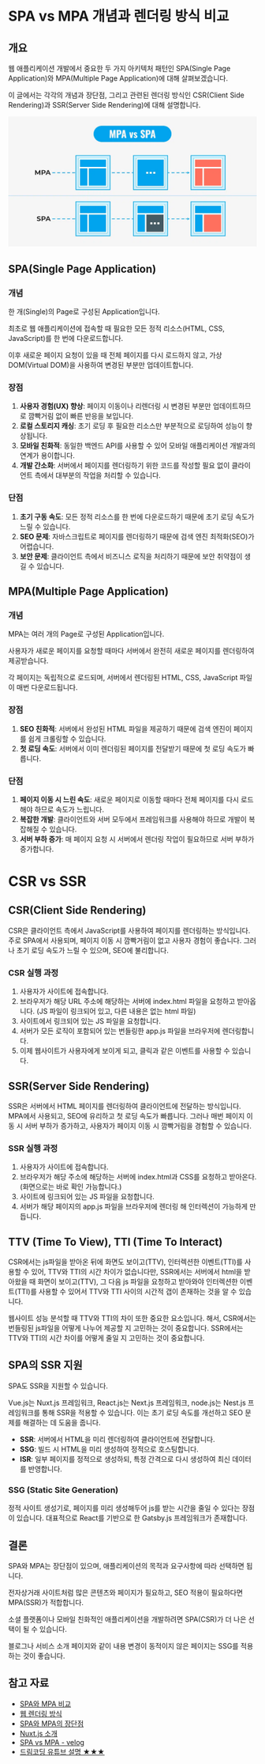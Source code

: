 # SPA vs MPA 개념과 렌더링 방식 비교

## 개요

웹 애플리케이션 개발에서 중요한 두 가지 아키텍처 패턴인 SPA(Single Page Application)와 MPA(Multiple Page Application)에 대해 살펴보겠습니다.

이 글에서는 각각의 개념과 장단점, 그리고 관련된 렌더링 방식인 CSR(Client Side Rendering)과 SSR(Server Side Rendering)에 대해 설명합니다.

![spa_vs_mpa](spa_vs_mpa.png)

## SPA(Single Page Application)

### 개념

한 개(Single)의 Page로 구성된 Application입니다.

최초로 웹 애플리케이션에 접속할 때 필요한 모든 정적 리소스(HTML, CSS, JavaScript)를 한 번에 다운로드합니다.

이후 새로운 페이지 요청이 있을 때 전체 페이지를 다시 로드하지 않고, 가상 DOM(Virtual DOM)을 사용하여 변경된 부분만 업데이트합니다.

### 장점

1. **사용자 경험(UX) 향상**: 페이지 이동이나 리렌더링 시 변경된 부분만 업데이트하므로 깜빡거림 없이 빠른 반응을 보입니다.
2. **로컬 스토리지 캐싱**: 초기 로딩 후 필요한 리소스만 부분적으로 로딩하여 성능이 향상됩니다.
3. **모바일 친화적**: 동일한 백엔드 API를 사용할 수 있어 모바일 애플리케이션 개발과의 연계가 용이합니다.
4. **개발 간소화**: 서버에서 페이지를 렌더링하기 위한 코드를 작성할 필요 없이 클라이언트 측에서 대부분의 작업을 처리할 수 있습니다.

### 단점

1. **초기 구동 속도**: 모든 정적 리소스를 한 번에 다운로드하기 때문에 초기 로딩 속도가 느릴 수 있습니다.
2. **SEO 문제**: 자바스크립트로 페이지를 렌더링하기 때문에 검색 엔진 최적화(SEO)가 어렵습니다.
3. **보안 문제**: 클라이언트 측에서 비즈니스 로직을 처리하기 때문에 보안 취약점이 생길 수 있습니다.

## MPA(Multiple Page Application)

### 개념

MPA는 여러 개의 Page로 구성된 Application입니다.

사용자가 새로운 페이지를 요청할 때마다 서버에서 완전히 새로운 페이지를 렌더링하여 제공받습니다.

각 페이지는 독립적으로 로드되며, 서버에서 렌더링된 HTML, CSS, JavaScript 파일이 매번 다운로드됩니다.

### 장점

1. **SEO 친화적**: 서버에서 완성된 HTML 파일을 제공하기 때문에 검색 엔진이 페이지를 쉽게 크롤링할 수 있습니다.
2. **첫 로딩 속도**: 서버에서 이미 렌더링된 페이지를 전달받기 때문에 첫 로딩 속도가 빠릅니다.

### 단점

1. **페이지 이동 시 느린 속도**: 새로운 페이지로 이동할 때마다 전체 페이지를 다시 로드해야 하므로 속도가 느립니다.
2. **복잡한 개발**: 클라이언트와 서버 모두에서 프레임워크를 사용해야 하므로 개발이 복잡해질 수 있습니다.
3. **서버 부하 증가**: 매 페이지 요청 시 서버에서 렌더링 작업이 필요하므로 서버 부하가 증가합니다.

# CSR vs SSR

## CSR(Client Side Rendering)

CSR은 클라이언트 측에서 JavaScript를 사용하여 페이지를 렌더링하는 방식입니다. 주로 SPA에서 사용되며, 페이지 이동 시 깜빡거림이 없고 사용자 경험이 좋습니다. 그러나 초기 로딩 속도가 느릴 수 있으며, SEO에 불리합니다.

### CSR 실행 과정

1. 사용자가 사이트에 접속합니다.
2. 브라우저가 해당 URL 주소에 해당하는 서버에 index.html 파일을 요청하고 받아옵니다. (JS 파일이 링크되어 있고, 다른 내용은 없는 html 파일)
3. 사이트에서 링크되어 있는 JS 파일을 요청합니다.
4. 서버가 모든 로직이 포함되어 있는 번들링한 app.js 파일을 브라우저에 렌더링합니다.
5. 이제 웹사이트가 사용자에게 보이게 되고, 클릭과 같은 이벤트를 사용할 수 있습니다.

## SSR(Server Side Rendering)

SSR은 서버에서 HTML 페이지를 렌더링하여 클라이언트에 전달하는 방식입니다. MPA에서 사용되고, SEO에 유리하고 첫 로딩 속도가 빠릅니다. 그러나 매번 페이지 이동 시 서버 부하가 증가하고, 사용자가 페이지 이동 시 깜빡거림을 경험할 수 있습니다.

### SSR 실행 과정

1. 사용자가 사이트에 접속합니다.
2. 브라우저가 해당 주소에 해당하는 서버에 index.html과 CSS를 요청하고 받아온다. (화면으로는 바로 확인 가능합니다.)
3. 사이트에 링크되어 있는 JS 파일을 요청합니다.
4. 서버가 해당 페이지의 app.js 파일을 브라우저에 렌더링 해 인터렉션이 가능하게 만듭니다.

## TTV (Time To View), TTI (Time To Interact)

CSR에서는 js파일을 받아온 뒤에 화면도 보이고(TTV), 인터렉션한 이벤트(TTI)를 사용할 수 있어, TTV와 TTI의 시간 차이가 없습니다만, SSR에서는 서버에서 html을 받아왔을 때 화면이 보이고(TTV), 그 다음 js 파일을 요청하고 받아와야 인터렉션한 이벤트(TTI)를 사용할 수 있어서 TTV와 TTI 사이의 시간적 갭이 존재하는 것을 알 수 있습니다.

웹사이트 성능 분석할 때 TTV와 TTI의 차이 또한 중요한 요소입니다.
해서, CSR에서는 번들링된 js파일을 어떻게 나누어 제공할 지 고민하는 것이 중요합니다.
SSR에서는 TTV와 TTI의 시간 차이를 어떻게 줄일 지 고민하는 것이 중요합니다.

## SPA의 SSR 지원

SPA도 SSR을 지원할 수 있습니다.

Vue.js는 Nuxt.js 프레임워크, React.js는 Next.js 프레임워크, node.js는 Nest.js 프레임워크를 통해 SSR을 적용할 수 있습니다. 이는 초기 로딩 속도를 개선하고 SEO 문제를 해결하는 데 도움을 줍니다.

- **SSR**: 서버에서 HTML을 미리 렌더링하여 클라이언트에 전달합니다.
- **SSG**: 빌드 시 HTML을 미리 생성하여 정적으로 호스팅합니다.
- **ISR**: 일부 페이지를 정적으로 생성하되, 특정 간격으로 다시 생성하여 최신 데이터를 반영합니다.

### SSG (Static Site Generation)

정적 사이트 생성기로, 페이지를 미리 생성해두어 js를 받는 시간을 줄일 수 있다는 장점이 있습니다.
대표적으로 React를 기반으로 한 Gatsby.js 프레임워크가 존재합니다.

## 결론

SPA와 MPA는 장단점이 있으며, 애플리케이션의 목적과 요구사항에 따라 선택하면 됩니다.

전자상거래 사이트처럼 많은 콘텐츠와 페이지가 필요하고, SEO 적용이 필요하다면 MPA(SSR)가 적합합니다.

소셜 플랫폼이나 모바일 친화적인 애플리케이션을 개발하려면 SPA(CSR)가 더 나은 선택이 될 수 있습니다.

블로그나 서비스 소개 페이지와 같이 내용 변경이 동적이지 않은 페이지는 SSG를 적용하는 것이 좋습니다.

## 참고 자료

- [SPA와 MPA 비교](https://poiemaweb.com/js-spa)
- [웹 렌더링 방식](https://web.dev/rendering-on-the-web/)
- [SPA와 MPA의 장단점](https://medium.com/@NeotericEU/single-page-application-vs-multiple-page-application-2591588efe58)
- [Nuxt.js 소개](https://hanamon.kr/nuxt-js-%eb%9e%80/)
- [SPA vs MPA - velog](https://velog.io/@yejine2/SPASingle-Page-Application-VS-MPA)
- [드림코딩 유튜브 설명 ★★★](https://youtu.be/iZ9csAfU5Os?si=NOe3G8_5eLzKtEIr)
